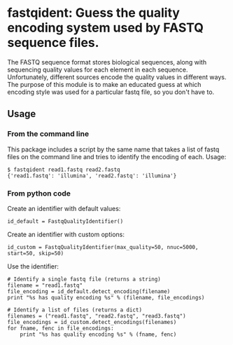 # fastqident: Guess the quality encoding system used by FASTQ sequence files.

The FASTQ sequence format stores biological sequences, along with
sequencing quality values for each element in each sequence.
Unfortunately, different sources encode the quality values in
different ways. The purpose of this module is to make an educated
guess at which encoding style was used for a particular fastq file, so
you don't have to.

## Usage

### From the command line

This package includes a script by the same name that takes a list of
fastq files on the command line and tries to identify the encoding of
each. Usage:

    $ fastqident read1.fastq read2.fastq
    {'read1.fastq': 'illumina', 'read2.fastq': 'illumina'}

### From python code

Create an identifier with default values:

    id_default = FastqQualityIdentifier()

Create an identifier with custom options:

    id_custom = FastqQualityIdentifier(max_quality=50, nnuc=5000, start=50, skip=50)

Use the identifier:

    # Identify a single fastq file (returns a string)
    filename = "read1.fastq"
    file_encoding = id_default.detect_encoding(filename)
    print "%s has quality encoding %s" % (filename, file_encodings)

    # Identify a list of files (returns a dict)
    filenames = ("read1.fastq", "read2.fastq", "read3.fastq")
    file_encodings = id_custom.detect_encodings(filenames)
    for fname, fenc in file_encodings:
        print "%s has quality encoding %s" % (fname, fenc)

